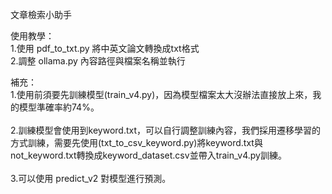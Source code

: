 文章檢索小助手<br>

使用教學：<br>
1.使用 pdf_to_txt.py 將中英文論文轉換成txt格式<br>
2.調整 ollama.py 內容路徑與檔案名稱並執行 <br>

補充：<br>
1.使用前須要先訓練模型(train_v4.py)，因為模型檔案太大沒辦法直接放上來，我的模型準確率約74%。<br><br>
2.訓練模型會使用到keyword.txt，可以自行調整訓練內容，我們採用遷移學習的方式訓練，需要先使用(txt_to_csv_keyword.py)將keyword.txt與not_keyword.txt轉換成keyword_dataset.csv並帶入train_v4.py訓練。<br><br>
3.可以使用 predict_v2 對模型進行預測。<br><br>

